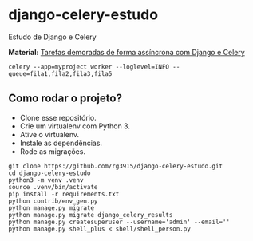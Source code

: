 # django-celery-estudo

Estudo de Django e Celery

**Material:** [Tarefas demoradas de forma assíncrona com Django e Celery](https://fernandofreitasalves.com/tarefas-assincronas-com-django-e-celery/)

```
celery --app=myproject worker --loglevel=INFO --queue=fila1,fila2,fila3,fila5
```

## Como rodar o projeto?

* Clone esse repositório.
* Crie um virtualenv com Python 3.
* Ative o virtualenv.
* Instale as dependências.
* Rode as migrações.

```
git clone https://github.com/rg3915/django-celery-estudo.git
cd django-celery-estudo
python3 -m venv .venv
source .venv/bin/activate
pip install -r requirements.txt
python contrib/env_gen.py
python manage.py migrate
python manage.py migrate django_celery_results
python manage.py createsuperuser --username='admin' --email=''
python manage.py shell_plus < shell/shell_person.py
```
